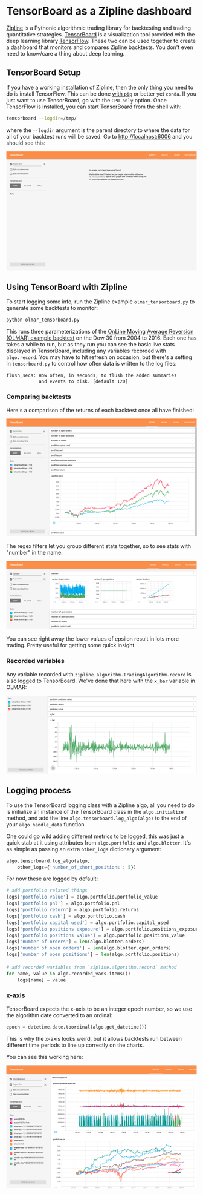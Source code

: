 # TensorBoard as a Zipline dashboard

[Zipline](https://github.com/quantopian/zipline) is a Pythonic algorithmic trading library for backtesting and trading quantitative strategies. [TensorBoard](https://github.com/tensorflow/tensorflow/tree/master/tensorflow/tensorboard) is a visualization tool provided with the deep learning library [TensorFlow](https://www.tensorflow.org). These two can be used together to create a dashboard that monitors and compares Zipline backtests. You don't even need to know/care a thing about deep learning.

## TensorBoard Setup

If you have a working installation of Zipline, then the only thing you need to do is install TensorFlow. This can be done [with `pip`](https://www.tensorflow.org/versions/r0.8/get_started/os_setup.html#pip-installation) or better yet `conda`. If you just want to use TensorBoard, go with the `CPU only` option. Once TensorFlow is installed, you can start TensorBoard from the shell with:

```bash
tensorboard --logdir=/tmp/
```

where the `--logdir` argument is the parent directory to where the data for all of your backtest runs will be saved. Go to [http://localhost:6006](http://localhost:6006) and you should see this:

![blank page](img/tb-blank.png)

## Using TensorBoard with Zipline

To start logging some info, run the Zipline example `olmar_tensorboard.py` to generate some backtests to monitor:

```bash
python olmar_tensorboard.py
```

This runs three parameterizations of the [OnLine Moving Average Reversion (OLMAR) example backtest](https://github.com/quantopian/zipline/blob/master/zipline/examples/olmar.py) on the Dow 30 from 2004 to 2016. Each one has takes a while to run, but as they run you can see the basic live stats displayed in TensorBoard, including any variables recorded with `algo.record`. You may have to hit refresh on occasion, but there's a setting in `tensorboard.py` to control how often data is written to the log files:

```
flush_secs: How often, in seconds, to flush the added summaries 
            and events to disk. [default 120]
```

### Comparing backtests

Here's a comparison of the returns of each backtest once all have finished:

![OLMAR strategy](img/tb-olmar.png)

The regex filters let you group different stats together, so to see stats with "number" in the name:

![Example of regex filter](img/tb-regex2.png)

You can see right away the lower values of epsilon result in lots more trading. Pretty useful for getting some quick insight.

### Recorded variables

Any variable recorded with `zipline.algorithm.TradingAlgorithm.record` is also logged to TensorBoard. We've done that here with the `x_bar` variable in OLMAR:

![Viewing a recorded variable](img/tb-xbar.png)

## Logging process

To use the TensorBoard logging class with a Zipline algo, all you need to do is initialize an instance of the TensorBoard class in the `algo.initialize` method, and add the line `algo.tensorboard.log_algo(algo)` to the end of your `algo.handle_data` function.

One could go wild adding different metrics to be logged, this was just a quick stab at it using attributes from `algo.portfolio` and `algo.blotter`. It's as simple as passing an extra `other_logs` dictionary argument:

 ```python
 algo.tensorboard.log_algo(algo, 
     other_logs={'number_of_short_positions': 5})
 ```

For now these are logged by default:

```python
# add portfolio related things
logs['portfolio value'] = algo.portfolio.portfolio_value
logs['portfolio pnl'] = algo.portfolio.pnl
logs['portfolio return'] = algo.portfolio.returns
logs['portfolio cash'] = algo.portfolio.cash
logs['portfolio capital used'] = algo.portfolio.capital_used
logs['portfolio positions exposure'] = algo.portfolio.positions_exposure
logs['portfolio positions value'] = algo.portfolio.positions_value
logs['number of orders'] = len(algo.blotter.orders)
logs['number of open orders'] = len(algo.blotter.open_orders)
logs['number of open positions'] = len(algo.portfolio.positions)

# add recorded variables from `zipline.algorithm.record` method
for name, value in algo.recorded_vars.items():
    logs[name] = value
```

### x-axis

TensorBoard expects the x-axis to be an integer epoch number, so we use the algorithm date converted to an ordinal:

```python
epoch = datetime.date.toordinal(algo.get_datetime())
```

This is why the x-axis looks weird, but it allows backtests run between different time periods to line up correctly on the charts.

You can see this working here:

![Comparing several strategies](img/tb-strats.png)






